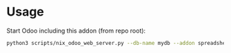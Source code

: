 # Usage

Start Odoo including this addon (from repo root):

```bash
python3 scripts/nix_odoo_web_server.py --db-name mydb --addon spreadsheet_dashboard_sale_timesheet
```
